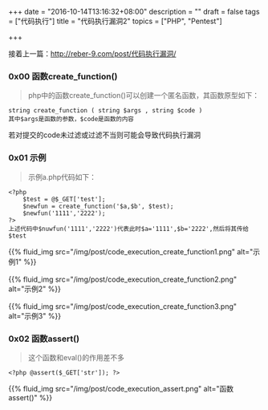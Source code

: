 +++
date = "2016-10-14T13:16:32+08:00"
description = ""
draft = false
tags = ["代码执行"]
title = "代码执行漏洞2"
topics = ["PHP", "Pentest"]

+++

接着上一篇：http://reber-9.com/post/代码执行漏洞/
### 0x00 函数create_function()
> php中的函数create_function()可以创建一个匿名函数，其函数原型如下：
```
string create_function ( string $args , string $code )
其中$args是函数的参数，$code是函数的内容
```
若对提交的code未过滤或过滤不当则可能会导致代码执行漏洞

### 0x01 示例 
> 示例a.php代码如下：
```
<?php
    $test = @$_GET['test'];
    $newfun = create_function('$a,$b', $test);
    $newfun('1111','2222');
?>
上述代码中$nuwfun('1111','2222')代表此时$a='1111',$b='2222',然后将其传给$test
```
{{% fluid_img src="/img/post/code_execution_create_function1.png" alt="示例1" %}}
<br /><br />
{{% fluid_img src="/img/post/code_execution_create_function2.png" alt="示例2" %}}
<br /><br />
{{% fluid_img src="/img/post/code_execution_create_function3.png" alt="示例3" %}}

### 0x02 函数assert()
> 这个函数和eval()的作用差不多
```
<?php @assert($_GET['str']); ?>
```
{{% fluid_img src="/img/post/code_execution_assert.png" alt="函数assert()" %}}